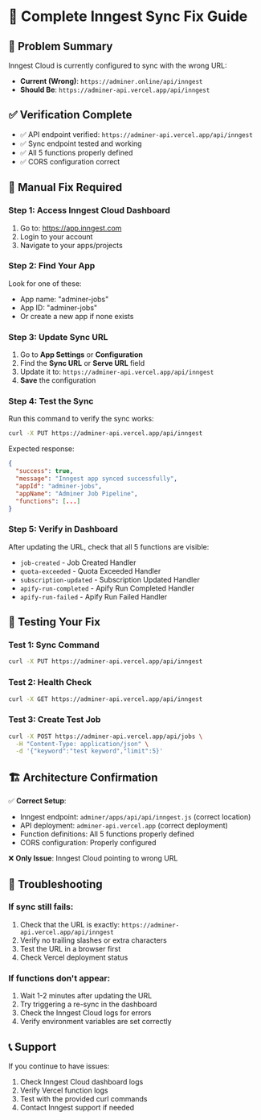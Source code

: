 # 🔧 Complete Inngest Sync Fix Guide

## 🎯 Problem Summary
Inngest Cloud is currently configured to sync with the wrong URL:
- **Current (Wrong)**: `https://adminer.online/api/inngest` 
- **Should Be**: `https://adminer-api.vercel.app/api/inngest`

## ✅ Verification Complete
- ✅ API endpoint verified: `https://adminer-api.vercel.app/api/inngest`
- ✅ Sync endpoint tested and working
- ✅ All 5 functions properly defined
- ✅ CORS configuration correct

## 🔧 Manual Fix Required

### Step 1: Access Inngest Cloud Dashboard
1. Go to: https://app.inngest.com
2. Login to your account
3. Navigate to your apps/projects

### Step 2: Find Your App
Look for one of these:
- App name: "adminer-jobs"
- App ID: "adminer-jobs"
- Or create a new app if none exists

### Step 3: Update Sync URL
1. Go to **App Settings** or **Configuration**
2. Find the **Sync URL** or **Serve URL** field
3. Update it to: `https://adminer-api.vercel.app/api/inngest`
4. **Save** the configuration

### Step 4: Test the Sync
Run this command to verify the sync works:
```bash
curl -X PUT https://adminer-api.vercel.app/api/inngest
```

Expected response:
```json
{
  "success": true,
  "message": "Inngest app synced successfully",
  "appId": "adminer-jobs",
  "appName": "Adminer Job Pipeline",
  "functions": [...]
}
```

### Step 5: Verify in Dashboard
After updating the URL, check that all 5 functions are visible:
- `job-created` - Job Created Handler
- `quota-exceeded` - Quota Exceeded Handler
- `subscription-updated` - Subscription Updated Handler
- `apify-run-completed` - Apify Run Completed Handler
- `apify-run-failed` - Apify Run Failed Handler

## 🧪 Testing Your Fix

### Test 1: Sync Command
```bash
curl -X PUT https://adminer-api.vercel.app/api/inngest
```

### Test 2: Health Check
```bash
curl -X GET https://adminer-api.vercel.app/api/inngest
```

### Test 3: Create Test Job
```bash
curl -X POST https://adminer-api.vercel.app/api/jobs \
  -H "Content-Type: application/json" \
  -d '{"keyword":"test keyword","limit":5}'
```

## 🏗️ Architecture Confirmation

✅ **Correct Setup**:
- Inngest endpoint: `adminer/apps/api/api/inngest.js` (correct location)
- API deployment: `adminer-api.vercel.app` (correct deployment)
- Function definitions: All 5 functions properly defined
- CORS configuration: Properly configured

❌ **Only Issue**: Inngest Cloud pointing to wrong URL

## 🚨 Troubleshooting

### If sync still fails:
1. Check that the URL is exactly: `https://adminer-api.vercel.app/api/inngest`
2. Verify no trailing slashes or extra characters
3. Test the URL in a browser first
4. Check Vercel deployment status

### If functions don't appear:
1. Wait 1-2 minutes after updating the URL
2. Try triggering a re-sync in the dashboard
3. Check the Inngest Cloud logs for errors
4. Verify environment variables are set correctly

## 📞 Support
If you continue to have issues:
1. Check Inngest Cloud dashboard logs
2. Verify Vercel function logs
3. Test with the provided curl commands
4. Contact Inngest support if needed
